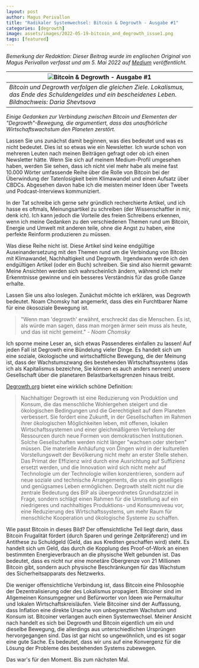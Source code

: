 ```yaml
---
layout: post
author: Magus Perivallon
title: "Radikaler Systemwechsel: Bitcoin & Degrowth - Ausgabe #1"
categories: [degrowth]
image: assets/images/2022-05-19-bitcoin_and_degrowth_issue1.png
tags: [featured]
---
```


_Bemerkung der Redaktion: Dieser Beitrag wurde im englischen Original von Magus Perivallon verfasst und am 5. Mai 2022 auf [Medium](https://medium.com/ladies-in-bitcoin/radical-system-change-bitcoin-degrowth-issue-1-87ed96cf4dcb) veröffentlicht._

| ![Bitcoin & Degrowth - Ausgabe #1](assets/images/2022-05-19-bitcoin_and_degrowth_issue1/1.jpg)                                                                             |
|--------------------------------------------------------------------------------------------------------------------------------------------------------|
| *Bitcoin und Degrowth verfolgen die gleichen Ziele. Lokalismus, das Ende des Schuldengeldes und ein bescheidenes Leben. Bildnachweis: Daria Shevtsova* |

_Einige Gedanken zur Verbindung zwischen Bitcoin und Elementen der "Degrowth"-Bewegung, die argumentiert, dass das unaufhörliche Wirtschaftswachstum den Planeten zerstört._

Lassen Sie uns zunächst damit beginnen, was dies bedeutet und was es nicht bedeutet. Dies ist so etwas wie ein Newsletter. Ich wurde schon von mehreren Leuten nach meinen Beiträgen gefragt oder ob ich einen Newsletter hätte. Wenn Sie sich auf meinem Medium-Profil umgesehen haben, werden Sie sehen, dass ich nicht viel mehr habe als meine fast 10.000 Wörter umfassende Reihe über die Rolle von Bitcoin bei der Überwindung der Tatenlosigkeit beim Klimawandel und einen Aufsatz über CBDCs. Abgesehen davon habe ich die meisten meiner Ideen über Tweets und Podcast-Interviews kommuniziert.

In der Tat schreibe ich gerne sehr gründlich recherchierte Artikel, und ich hasse es oftmals, Meinungsartikel zu schreiben (der Wissenschaftler in mir, denk ich). Ich kann jedoch die Vorteile des freien Schreibens erkennen, wenn ich meine Gedanken zu den verschiedenen Themen rund um Bitcoin, Energie und Umwelt mit anderen teile, ohne die Angst zu haben, eine perfekte Reinform produzieren zu müssen.

Was diese Reihe nicht ist. Diese Artikel sind keine endgültige Auseinandersetzung mit den Themen rund um die Verbindung von Bitcoin mit Klimawandel, Nachhaltigkeit und Degrowth. Irgendwann werde ich den endgültigen Artikel (oder ein Buch) schreiben. Sie sind also hiermit gewarnt: Meine Ansichten werden sich wahrscheinlich ändern, während ich mehr Erkenntnisse gewinne und ein besseres Verständnis für das große Ganze erhalte.

Lassen Sie uns also loslegen. Zunächst möchte ich erklären, was Degrowth bedeutet. Noam Chomsky hat angemerkt, dass dies ein Furchtbarer Name für eine ökosoziale Bewegung ist.

> "Wenn man 'degrowth' erwähnt, erschreckt das die Menschen. Es ist, als würde man sagen, dass man morgen ärmer sein muss als heute, und das ist nicht gemeint." - _Noam Chomsky_

Ich sporne meine Leser an, sich etwas Passenderes einfallen zu lassen! Auf jeden Fall ist Degrowth eine Bündelung vieler Dinge. Es handelt sich um eine soziale, ökologische und wirtschaftliche Bewegung, die der Meinung ist, dass der Wachstumszwang des bestehenden Wirtschaftssystems (das ich als Kapitalismus bezeichne, Sie können es auch anders nennen) unsere Gesellschaft über die planetaren Belastbarkeitsgrenzen hinaus treibt.

[Degrowth.org](https://degrowth.org/definition/) bietet eine wirklich schöne Definition:

> Nachhaltiger Degrowth ist eine Reduzierung von Produktion und Konsum, die das menschliche Wohlergehen steigert und die ökologischen Bedingungen und die Gerechtigkeit auf dem Planeten verbessert. Sie fordert eine Zukunft, in der Gesellschaften im Rahmen ihrer ökologischen Möglichkeiten leben, mit offenen, lokalen Wirtschaftssystemen und einer gleichmäßigeren Verteilung der Ressourcen durch neue Formen von demokratischen Institutionen. Solche Gesellschaften werden nicht länger "wachsen oder sterben" müssen. Die materielle Anhäufung von Dingen wird in der kulturellen Vorstellungswelt der Bevölkerung nicht mehr an erster Stelle stehen. Das Primat der Effizienz wird durch eine Ausrichtung auf Suffizienz ersetzt werden, und die Innovation wird sich nicht mehr auf Technologie um der Technologie willen konzentrieren, sondern auf neue soziale und technische Arrangements, die uns ein geselliges und genügsames Leben ermöglichen. Degrowth stellt nicht nur die zentrale Bedeutung des BIP als übergeordnetes Grundsatzziel in Frage, sondern schlägt einen Rahmen für die Umstellung auf ein niedrigeres und nachhaltiges Produktions- und Konsumniveau vor, eine Reduzierung des Wirtschaftssystems, um mehr Raum für menschliche Kooperation und ökologische Systeme zu schaffen.

Wie passt Bitcoin in dieses Bild? Der offensichtliche Teil liegt darin, dass Bitcoin Frugalität fördert (durch Sparen und geringe Zeitpräferenz) und im Antithese zu Schuldgeld (Geld, das aus Krediten geschaffen wird) steht. Es handelt sich um Geld, das durch die Kopplung des Proof-of-Work an einen bestimmten Energieverbrauch an die physische Welt gebunden ist. Das bedeutet, dass es nicht nur eine monetäre Obergrenze von 21 Millionen Bitcoin gibt, sondern auch physische Beschränkungen für das Wachstum des Sicherheitsapparats des Netzwerks.

Die weniger offensichtliche Verbindung ist, dass Bitcoin eine Philosophie der Dezentralisierung oder des Lokalismus propagiert. Bitcoiner sind im Allgemeinen Konsumgegner und Befürworter von Ideen wie Permakultur und lokalen Wirtschaftskreisläufen. Viele Bitcoiner sind der Auffassung, dass Inflation eine direkte Ursache von unbegrenztem Wachstum und Konsum ist. Bitcoiner verlangen auch einen Systemwechsel. Meiner Ansicht nach handelt es sich bei Degrowth und Bitcoin eigentlich um ein und dieselbe Bewegung, die allerdings aus unterschiedlichen Ursprüngen hervorgegangen sind. Das ist gar nicht so ungewöhnlich, und es ist sogar eine gute Sache. Es bedeutet, dass wir uns auf eine Konvergenz für die Lösung der Probleme des bestehenden Systems zubewegen.

Das war's für den Moment. Bis zum nächsten Mal.